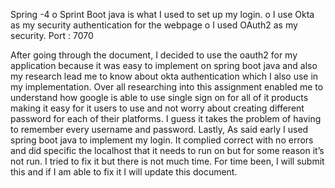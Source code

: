 Spring -4
o	Sprint Boot java is what I used to set up my login. 
o	I use Okta as my security authentication for the webpage
o	I used OAuth2 as my security. 
Port : 7070

  After going through the document, I decided to use the oauth2 for my application because it was easy to implement on spring boot java and also my research lead me to know about okta authentication which I also use in my implementation. Over all researching into this assignment enabled me to understand how google is able to use single sign on for all of it products making it easy for it users to use and not worry about creating different password for each of their platforms. I guess it takes the problem of having to remember every username and password. 
  Lastly, As said early I used spring boot java to implement my login. It complied correct with no errors and did specific the localhost that it needs to run on but for some reason it’s not run. I tried to fix it but there is not much time. For time been, I will submit this and if I am able to fix it I will update this document. 
